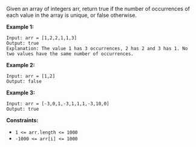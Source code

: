 Given an array of integers arr, return true if the number of occurrences of each value in the array is unique, or false otherwise.

 

**Example 1:**
```
Input: arr = [1,2,2,1,1,3]
Output: true
Explanation: The value 1 has 3 occurrences, 2 has 2 and 3 has 1. No two values have the same number of occurrences.
```
**Example 2:**
```
Input: arr = [1,2]
Output: false
```
**Example 3:**
```
Input: arr = [-3,0,1,-3,1,1,1,-3,10,0]
Output: true
``` 

**Constraints:**

- ```1 <= arr.length <= 1000```
- ```-1000 <= arr[i] <= 1000```

